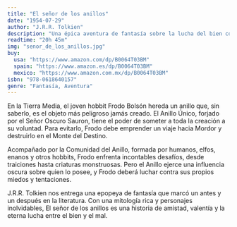 ```yaml
---
title: "El señor de los anillos"
date: "1954-07-29"
author: "J.R.R. Tolkien"
description: "Una épica aventura de fantasía sobre la lucha del bien contra el mal en la Tierra Media."
readtime: "20h 45m"
img: "senor_de_los_anillos.jpg"
buy:
  usa: "https://www.amazon.com/dp/B0064T03BM"
  spain: "https://www.amazon.es/dp/B0064T03BM"
  mexico: "https://www.amazon.com.mx/dp/B0064T03BM"
isbn: "978-0618640157"
genre: "Fantasía, Aventura"
---
```


En la Tierra Media, el joven hobbit Frodo Bolsón hereda un anillo que, sin saberlo, es el objeto más peligroso jamás creado. El Anillo Único, forjado por el Señor Oscuro Sauron, tiene el poder de someter a toda la creación a su voluntad. Para evitarlo, Frodo debe emprender un viaje hacia Mordor y destruirlo en el Monte del Destino.

Acompañado por la Comunidad del Anillo, formada por humanos, elfos, enanos y otros hobbits, Frodo enfrenta incontables desafíos, desde traiciones hasta criaturas monstruosas. Pero el Anillo ejerce una influencia oscura sobre quien lo posee, y Frodo deberá luchar contra sus propios miedos y tentaciones.

J.R.R. Tolkien nos entrega una epopeya de fantasía que marcó un antes y un después en la literatura. Con una mitología rica y personajes inolvidables, El señor de los anillos es una historia de amistad, valentía y la eterna lucha entre el bien y el mal.

